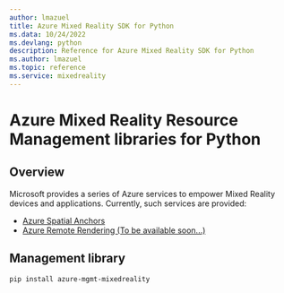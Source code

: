 ```yaml
---
author: lmazuel
title: Azure Mixed Reality SDK for Python
ms.data: 10/24/2022
ms.devlang: python
description: Reference for Azure Mixed Reality SDK for Python
ms.author: lmazuel
ms.topic: reference
ms.service: mixedreality
---
```

# Azure Mixed Reality Resource Management libraries for Python

## Overview

Microsoft provides a series of Azure services to empower Mixed Reality devices and applications. Currently, such services are provided:

* [Azure Spatial Anchors](https://azure.microsoft.com/en-us/services/spatial-anchors/)
* [Azure Remote Rendering (To be available soon...)](https://azure.microsoft.com/en-us/services/remote-rendering/)

## Management library
```bash
pip install azure-mgmt-mixedreality
```